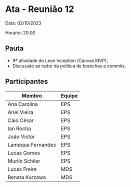 # Ata - Reunião 12

Data: 02/10/2023

Horário: 20:00

## Pauta

- 9ª atividade do Lean Inception (Canvas MVP);
- Discussão ao redor da política de branches e commits.

## Participantes
|Membro|Equipe|
|--|--|
|Ana Carolina|EPS|
|Ariel Vieira|EPS|
|Caio César|EPS|
|Ian Rocha|EPS|
|João Victor|EPS|
|Lameque Fernandes|EPS|
|Lucas Gomes|EPS|
|Murilo Schiler|EPS|
|Lucas Freire|MDS|
|Renata Kurzawa|MDS|
